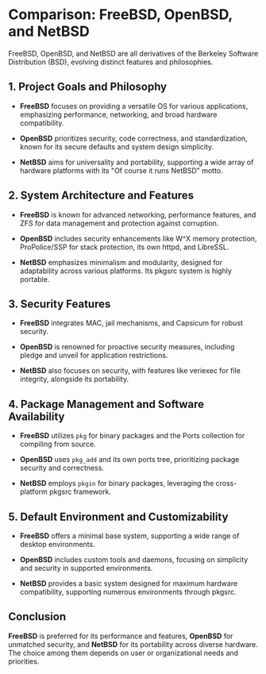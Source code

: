 # Comparison: FreeBSD, OpenBSD, and NetBSD

FreeBSD, OpenBSD, and NetBSD are all derivatives of the Berkeley Software Distribution (BSD), evolving distinct features and philosophies. 

## 1. Project Goals and Philosophy

- **FreeBSD** focuses on providing a versatile OS for various applications, emphasizing performance, networking, and broad hardware compatibility.
  
- **OpenBSD** prioritizes security, code correctness, and standardization, known for its secure defaults and system design simplicity.
  
- **NetBSD** aims for universality and portability, supporting a wide array of hardware platforms with its "Of course it runs NetBSD" motto.

## 2. System Architecture and Features

- **FreeBSD** is known for advanced networking, performance features, and ZFS for data management and protection against corruption.
  
- **OpenBSD** includes security enhancements like W^X memory protection, ProPolice/SSP for stack protection, its own httpd, and LibreSSL.
  
- **NetBSD** emphasizes minimalism and modularity, designed for adaptability across various platforms. Its pkgsrc system is highly portable.

## 3. Security Features

- **FreeBSD** integrates MAC, jail mechanisms, and Capsicum for robust security.
  
- **OpenBSD** is renowned for proactive security measures, including pledge and unveil for application restrictions.
  
- **NetBSD** also focuses on security, with features like veriexec for file integrity, alongside its portability.

## 4. Package Management and Software Availability

- **FreeBSD** utilizes `pkg` for binary packages and the Ports collection for compiling from source.
  
- **OpenBSD** uses `pkg_add` and its own ports tree, prioritizing package security and correctness.
  
- **NetBSD** employs `pkgin` for binary packages, leveraging the cross-platform pkgsrc framework.

## 5. Default Environment and Customizability

- **FreeBSD** offers a minimal base system, supporting a wide range of desktop environments.
  
- **OpenBSD** includes custom tools and daemons, focusing on simplicity and security in supported environments.
  
- **NetBSD** provides a basic system designed for maximum hardware compatibility, supporting numerous environments through pkgsrc.

## Conclusion

**FreeBSD** is preferred for its performance and features, **OpenBSD** for unmatched security, and **NetBSD** for its portability across diverse hardware. The choice among them depends on user or organizational needs and priorities.
